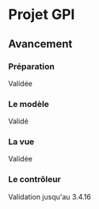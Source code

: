 Projet GPI
===============

Avancement
-----------

### Préparation

Validée

### Le modèle

Validé

### La vue

Validée

### Le contrôleur

Validation jusqu'au 3.4.16

